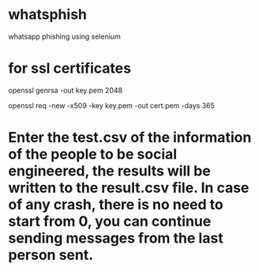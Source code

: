 # whatsphish
whatsapp phishing using selenium  

# for ssl certificates

openssl genrsa -out key.pem 2048

openssl req -new -x509 -key key.pem -out cert.pem -days 365

# Enter the test.csv of the information of the people to be social engineered, the results will be written to the result.csv file. In case of any crash, there is no need to start from 0, you can continue sending messages from the last person sent.
